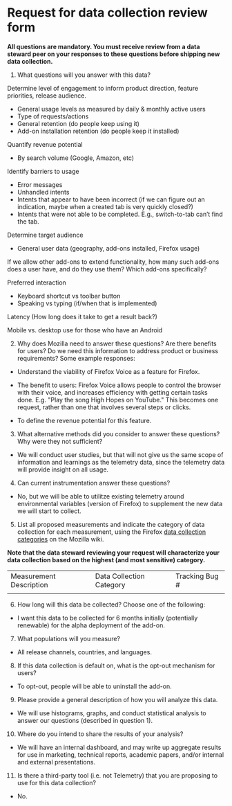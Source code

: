 
# Request for data collection review form

**All questions are mandatory. You must receive review from a data steward peer on your responses to these questions before shipping new data collection.**

1) What questions will you answer with this data?

Determine level of engagement to inform product direction, feature priorities, release audience.
* General usage levels as measured by daily & monthly active users
* Type of requests/actions
* General retention (do people keep using it)
* Add-on installation retention (do people keep it installed)

Quantify revenue potential
* By search volume (Google, Amazon, etc)

Identify barriers to usage
* Error messages
* Unhandled intents
* Intents that appear to have been incorrect (if we can figure out an indication, maybe when a created tab is very quickly closed?)
* Intents that were not able to be completed. E.g., switch-to-tab can’t find the tab.

Determine target audience
* General user data (geography, add-ons installed, Firefox usage)

If we allow other add-ons to extend functionality, how many such add-ons does a user have, and do they use them? Which add-ons specifically?

Preferred interaction
* Keyboard shortcut vs toolbar button
* Speaking vs typing (if/when that is implemented)

Latency (How long does it take to get a result back?)

Mobile vs. desktop use for those who have an Android

2) Why does Mozilla need to answer these questions?  Are there benefits for users? Do we need this information to address product or business requirements? Some example responses:

* Understand the viability of Firefox Voice as a feature for Firefox. 

* The benefit to users: Firefox Voice allows people to control the browser with their voice, and increases efficiency with getting certain tasks done. E.g. "Play the song High Hopes on YouTube." This becomes one request, rather than one that involves several steps or clicks. 

* To define the revenue potential for this feature.

3) What alternative methods did you consider to answer these questions? Why were they not sufficient?

* We will conduct user studies, but that will not give us the same scope of information and learnings as the telemetry data, since the telemetry data will provide insight on all usage. 

4) Can current instrumentation answer these questions?

* No, but we will be able to utilitze existing telemetry around environmental variables (version of Firefox) to supplement the new data we will start to collect. 

5) List all proposed measurements and indicate the category of data collection for each measurement, using the Firefox [data collection categories](https://wiki.mozilla.org/Firefox/Data_Collection) on the Mozilla wiki.   

**Note that the data steward reviewing your request will characterize your data collection based on the highest (and most sensitive) category.**

<table>
  <tr>
    <td>Measurement Description</td>
    <td>Data Collection Category</td>
    <td>Tracking Bug #</td>
  </tr>
  <tr>
    <td></td>
    <td></td>
    <td></td>
  </tr>
</table>


6) How long will this data be collected?  Choose one of the following:

* I want this data to be collected for 6 months initially (potentially renewable) for the alpha deployment of the add-on.

7) What populations will you measure?

* All release channels, countries, and languages. 

8) If this data collection is default on, what is the opt-out mechanism for users?

* To opt-out, people will be able to uninstall the add-on. 

9) Please provide a general description of how you will analyze this data.

* We will use histograms, graphs, and conduct statistical analysis to answer our questions (described in question 1). 

10) Where do you intend to share the results of your analysis?

* We will have an internal dashboard, and may write up aggregate results for use in marketing, technical reports, academic papers, and/or internal and external presentations. 

11) Is there a third-party tool (i.e. not Telemetry) that you are proposing to use for this data collection? 

* No. 
